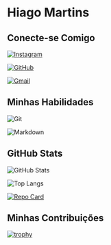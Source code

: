 # Hiago Martins
## Conecte-se Comigo
[![Instagram](https://img.shields.io/badge/-Instagram-%23E4405F?style=for-the-badge&logo=instagram&logoColor=white)](https://www.instagram.com/doomed_to_exist_/?hl=en) 

[![GitHub](https://img.shields.io/badge/GitHub-100000?style=for-the-badge&logo=github&logoColor=white)](https://github.com/Dev-Jago)

[![Gmail](https://img.shields.io/badge/Gmail-333333?style=for-the-badge&logo=gmail&logoColor=red)](mailto:devj4g0@gmail.com)

## Minhas Habilidades

![Git](https://img.shields.io/badge/GIT-E44C30?style=for-the-badge&logo=git&logoColor=white)

![Markdown](https://img.shields.io/badge/Markdown-000?style=for-the-badge&logo=markdown)

## GitHub Stats
![GitHub Stats](https://github-readme-stats.vercel.app/api?username=Dev-Jago&theme=transparent&bg_color=000&border_color=30A3DC&show_icons=true&icon_color=30A3DC&title_color=E94D5F&text_color=FFF&hide_title-true&hide-stars)

![Top Langs](https://github-readme-stats-git-masterrstaa-rickstaa.vercel.app/api/top-langs/?username=Dev-Jago&bg_color=000&border_color=30A3DC&title_color=E94D5F&text_color=FFF)

[![Repo Card](https://github-readme-stats.vercel.app/api/pin/?username=Dev-Jago&repo=desafio-dio-primeiro-repositorio&bg_color=000&border_color=30A3DC&show_icons=true&icon_color=30A3DC&title_color=E94D5F&text_color=FFF)](https://github.com/Dev-Jago/desafio-dio-primeiro-repositorio.git)


## Minhas Contribuições
[![trophy](https://github-profile-trophy.vercel.app/?username=Dev-Jago)](https://github-profile-trophy.vercel.app/?username=Dev-Jago&theme=alduin)

